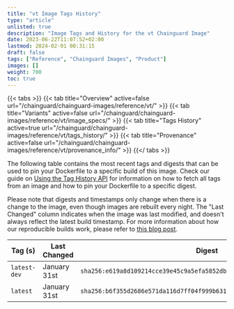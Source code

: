 ```yaml
---
title: "vt Image Tags History"
type: "article"
unlisted: true
description: "Image Tags and History for the vt Chainguard Image"
date: 2023-06-22T11:07:52+02:00
lastmod: 2024-02-01 00:31:15
draft: false
tags: ["Reference", "Chainguard Images", "Product"]
images: []
weight: 700
toc: true
---
```


{{< tabs >}}
{{< tab title="Overview" active=false url="/chainguard/chainguard-images/reference/vt/" >}}
{{< tab title="Variants" active=false url="/chainguard/chainguard-images/reference/vt/image_specs/" >}}
{{< tab title="Tags History" active=true url="/chainguard/chainguard-images/reference/vt/tags_history/" >}}
{{< tab title="Provenance" active=false url="/chainguard/chainguard-images/reference/vt/provenance_info/" >}}
{{</ tabs >}}

The following table contains the most recent tags and digests that can be used to pin your Dockerfile to a specific build of this image. Check our guide on [Using the Tag History API](/chainguard/chainguard-images/using-the-tag-history-api/) for information on how to fetch all tags from an image and how to pin your Dockerfile to a specific digest.

Please note that digests and timestamps only change when there is a change to the image, even though images are rebuilt every night. The "Last Changed" column indicates when the image was last modified, and doesn't always reflect the latest build timestamp. For more information about how our reproducible builds work, please refer to [this blog post](https://www.chainguard.dev/unchained/reproducing-chainguards-reproducible-image-builds).

| Tag (s)       | Last Changed | Digest                                                                    |
|---------------|--------------|---------------------------------------------------------------------------|
|  `latest-dev` | January 31st | `sha256:e619a8d109214cce39e45c9a5efa5852dbe1fe19f7dba1d110c1c42d8c998b57` |
|  `latest`     | January 31st | `sha256:b6f355d2686e571da116d7ff04f999b6311d45048615ae8d1eb15f547d3f95bf` |

